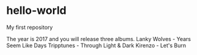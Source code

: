 # hello-world
My first repository




The year is 2017 and you will release three albums. 
  Lanky Wolves - Years Seem Like Days
  Tripptunes - Through Light & Dark
  Kirenzo - Let's Burn
